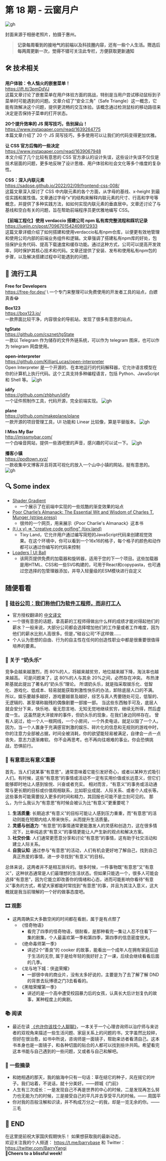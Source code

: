 # 第 18 期 - 云窗月户
![gh](https://cdn.jsdelivr.net/gh/BarryYangi/ObsStaticData@main/obsidian/1695436400000zjseyf.png)

封面来源于相册老照片，拍摄于惠州。

>**记录每周看到的接地气的前端以及科技圈内容，还有一些个人生活。筛选后每两周更新一次，觉得不错可关注此专栏，方便获取更新通知**

## 🛠️ 技术相关
**用户体验：令人恼火的嵌套菜单！** \
https://ift.tt/3pmDdVJ \
这篇文章讨论了嵌套菜单在用户体验方面的挑战，特别是当用户尝试移动鼠标到子菜单时可能遇到的问题。文章介绍了“安全三角”（Safe Triangle）这一概念，它能有效解决这个问题，提供更流畅的交互体验。该概念通过检测鼠标的移动路径来决定是否保持子菜单的打开状态。

**20个提升效率的 JS 简写技巧，告别屎山！** \
https://www.instapaper.com/read/1639264775 \
本篇文章介绍了 20 个 JS 简写技巧，多多使用可以让我们的代码变得更加优雅。

**让 CSS 官方后悔的一些决定** \
https://www.instapaper.com/read/1639067948 \
本文介绍了几个比较有意思的 CSS 官方承认的设计失误，这些设计失误不仅仅是技术层面的问题，更多地反映了设计思维、用户体验和社会文化等多个维度的复杂性。

**CSS：深入内联元素** \
https://sadose.github.io/2022/02/09/frontend-css-008/ \
这篇文章深入探讨了 CSS 中内联元素的各个方面，从字母的基线、x-height 到最佳实践和属性值。文章通过字母“x”的结构来解释内联元素的尺寸、行高和字号等概念，并提供了多种实践方法，如如何实现内联元素的垂直居中。文章还讨论了与基线和空白有关的问题，旨在帮助前端程序员更优雅地编写 CSS。

**【前端工程化】使用 verdaccio 搭建公司 npm 私有库完整流程和踩坑记录** \
https://juejin.cn/post/7096701542408912933 \
这篇文章详细介绍了如何搭建和使用verdaccio私有npm仓库，以便更有效地管理和使用公司内部的前端业务组件和逻辑。文章强调了搭建私有npm库的好处，包括保护业务代码、提高下载速度和缓存功能。通过这种方式，公司可以提高开发效率，同时保护其核心技术和代码。文章还提供了安装、发布和使用私有npm包的步骤，以及解决搭建过程中可能遇到的问题。
## 🧰 流行工具
**Free for Developers** \
https://free-for.dev/ \ 
一个专门来整理可以免费使用的开发者工具的站点，白嫖真香😂

**Box123** \
https://box123.io/ \
一款界面比较干净，内容很全的导航站，发现了很多有意思的站点。

**tgState** \
https://github.com/csznet/tgState \
一款以 Telegram 作为储存的文件外链系统，可以作为 telegram 图床，也可以作为 telegram 网盘使用。

**open-interpreter** \
https://github.com/KillianLucas/open-interpreter \
Open Interpreter 是一个开源的、在本地运行的代码解释器，它允许语言模型在你的计算机上执行代码。这个工具支持多种编程语言，包括 Python、JavaScript 和 Shell 等。
![gh](https://cdn.jsdelivr.net/gh/BarryYangi/ObsStaticData@main/obsidian/1697186444000wbcfeb.png)

**idify** \
https://github.com/zhbhun/idify \
一个证件照制作工具，代码开源，完全前端实现。
![gh](https://cdn.jsdelivr.net/gh/BarryYangi/ObsStaticData@main/obsidian/16971857640000wcrle.png)

**plane** \
https://github.com/makeplane/plane \
一款开源的项目管理工具，UI 功能和 Linear 比较像，算是平替版本。
![gh](https://cdn.jsdelivr.net/gh/BarryYangi/ObsStaticData@main/obsidian/169718572200013jzoq.webp)

**I Miss My Bar** \
http://imissmybar.com/ \
一个白噪音网站，提供一些酒吧里的声音，感兴趣的可以试一下。
![gh](https://cdn.jsdelivr.net/gh/BarryYangi/ObsStaticData@main/obsidian/1697185789000x3eiqx.png)


**播客小镇** \
https://podtown.xyz/ \
一款收集中文博客并且将其可视化的放入一个山中小镇的网站，挺有意思的。
![gh](https://cdn.jsdelivr.net/gh/BarryYangi/ObsStaticData@main/obsidian/169718611000085e6ft.png)

## 🔍 Some index
- [Shader Gradient](https://www.shadergradient.co/)
	- 一个展示了在前端中实现的一些炫酷的渐变效果的站点
- [Poor Charlie’s Almanack: The Essential Wit and Wisdom of Charles T. Munger (stripe.press)](https://www.stripe.press/poor-charlies-almanack)
	- 很帅的一个网页，用来展示《Poor Charlie's Almanack》这本书
- [(t,i,x,y) => "creative code golfing" (tixy.land)](https://tixy.land/)
	- Tixy Land，它允许用户通过编写简短的JavaScript代码来创建视觉效果。在这个环境中，你可以看到一个16x16的格子，每个格子的颜色和动作都可以通过你编写的代码来控制
- [Loaders | UI Ball](https://uiball.com/loaders)
	- 该网页提供免费的加载器和旋转器，适用于您的下一个项目。这些加载器是用HTML、CSS和一些SVG构建的，可用于React和copypasta，也可通过您选择的包管理器添加，并导入轻量级的ESM模块进行自定义​
## 随便看看
### 📑 [硅谷公司：我们称他们为软件工程师，而非打工人](https://blog.pragmaticengineer.com/what-silicon-valley-gets-right-on-software-engineers/)
- 官方授权翻译的 [中文译文](https://blog.csdn.net/csdnnews/article/details/112914520?ref=blog.pragmaticengineer.com)
- 一个很有意思的话题，拿高薪的工程师得做出什么样的成绩才能对得起他们的薪水？一般来说，大部分公司都会选择增加他们的工作量或者工作难度，因为他们的薪水比别人高很多。但是，”硅谷公司“不这样做……
- 个人认为思想的自由、行为的自主性在任何的创造性职业中都是很重要很值得培养的要素。

### 💭 关于 “奶头乐”
竞争会越来越激烈，而 80%的人，将越来越贫穷，地位越来越下降，淘汰率也越来越高。
可是问题来了，这 80%的人与其余 20%之间，必然存在冲突。
布热津斯基就此提出了著名的“奶头乐”理论。
所谓奶头乐，就是指采取娱乐化、低智化、游戏化、低成本、轻易就能获取刺激性快乐的办法，卸除底层人口的不满。
所以，娱乐要越多越好，游戏要越普及越好，综艺与真人秀要随处可见，低智的、无逻辑的、甚至堪称脑残的偶像剧要一部接一部。
当这些东西触手可及，底层人就会安分下来，快乐地、毫无怨言地、无知无觉地继续贫穷，继续无所得，然后虚度一生。
这虽然是大洋彼岸的事件，但奶头乐的现象，在我们身边同样存在。
曾有人说过，给一个人一根网线，一个小房间，一个外卖电话，就足以毁了一个人。
因为，当一个人置身于充满感官刺激的娱乐、碎片化的信息和无规则的游戏中时，你的注意力全部被占据，时间全被消耗，你的欲望能轻易被满足，自律会一点一点丧失，意志力逐渐瘫软。
你不会再思考。也不再向往艰难的事业。你会恐惧挑战，恐惧前行。
### 🌟 有意思比有意义重要
首先，当人们说某事“有意思”，通常意味着它能引发好奇心，或者以某种方式吸引人们。有时候，这些“有意思”的事情或活动不一定有实用价值或长远意义，但它们能够即时地让人感到愉悦、兴奋或者充实。
相对而言，“有意义”的事务或活动通常与更长期的目标或价值观相联系，比如职业成就、人际关系、或者个人成长等。这些事务可能需要投入更多的时间和精力，其回报也可能不是立刻可见的。
那么，为什么我认为“有意思”有时候会被认为比“有意义”更重要呢？
1. **生活质量**: 长期追求“有意义”的目标可能让人感到压力重重，而“有意思”的活动则能在短期内给人带来快乐，从而提升生活质量。
2. **灵感与创造力**: “有意思”的事情通常更能激发人的灵感和创造力，这在很多情况下，比单纯追求“有意义”的事情更能让人产生新的观点和解决方案。
3. **社交价值**: 人们通常更愿意分享和讨论“有意思”的事情，这有助于社交活动和建立人际关系。
4. **自我认知**: 通过参与“有意思”的活动，人们有机会更好地了解自己，找到自己真正热爱的事情，进一步寻找到“有意义”的目标。

总体来说，这两者并不是相互排斥的。很多时候，一件事物既“有意思”又“有意义”，这种状态通常是人们最理想的生活状态。但如果只能选一个，很多人可能会选择“有意思”，因为它能立即改善你的情绪和心态，进而可能影响你看待“有意义”事务的方式，希望大家都能时常找到"有意思"的事，并且为其注入意义，这大概就是我当前理解的一个好的做事态度吧。
### 🎞️ 观影
- 这两周确实大多数空闲的时间都在看剧，属于是有点颓了
	- 《怪奇物语》
		- 看完了四季的怪奇物语，很耐看，是那种看完一集让人忍不住看下一集的剧集，个人最喜欢第一季和第四季，第四季的信息密度很大。
	- 《绝命毒师第一季》
		- 讲述2个“善良”的 cooker 的故事，能看出一个成年人在拥有家庭后迫于生活的无奈, 属于是给年轻的我好好上了一课，后续会继续看看后面的几季。
	- 《龙与地下城：侠盗荣耀》
		- 一部很中肯的商业片，没有太多好说的，主要是为了去了解了解 DND 的背景去玩博德之门3去看看的。
	- 《黑暗荣耀第一季》
		- 讲述的是一个高中遭受校园暴力后的女孩，认真长大后计划复仇的故事，某种程度上的爽剧。
### 📚 阅读
- 最近在读 [《也许你该找个人聊聊》](https://neodb.social/book/7hZ87z28NdWjwamGWJ0h8u)，一本关于一个心理咨询师以治疗师与来访者的双视角来描述一些生活问题、家庭关系上的问题的书，文字虽然比较碎，但好在很治愈，如书中所说，咨询师是一面镜子，帮助来访者看清自己。这本书本身也是一面镜子，和各种切面的贴合的人都可以找到些许共鸣。希望看完这本书能与自己遇到的一些问题，又或者与自己和解吧。

### 📝 一些摘录
- 和她相遇的那天，我的脑海中只有一句话：草在结它的种子，风在摇它的叶子。我们站着，不说话，就十分美好。——顾城《门前》
- 人生有三次成长：一是发现自己不再是世界的中心的时候，二是发现再怎么努力也无能为力的时候，三是接受自己的平凡并去享受平凡的时候。—— 周国平
- 你对我的百般注解和识读，并不构成万分之一的我，却是一览无余的你。——三毛


## 🎉 END
在这里提前祝大家国庆假期快乐！
如果想获取我的最新动态，\
欢迎关注我的个人频道： https://t.me/barrybase 和 Twitter： https://twitter.com/BarryYangi \
🍻**Cheers to a blissful week!**











